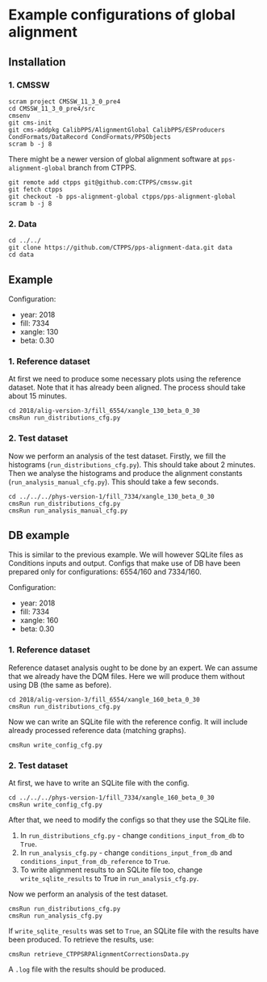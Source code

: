 # Example configurations of global alignment

## Installation
### 1. CMSSW
```
scram project CMSSW_11_3_0_pre4
cd CMSSW_11_3_0_pre4/src
cmsenv
git cms-init
git cms-addpkg CalibPPS/AlignmentGlobal CalibPPS/ESProducers CondFormats/DataRecord CondFormats/PPSObjects
scram b -j 8
```
There might be a newer version of global alignment software at `pps-alignment-global` branch from CTPPS.
```
git remote add ctpps git@github.com:CTPPS/cmssw.git
git fetch ctpps
git checkout -b pps-alignment-global ctpps/pps-alignment-global
scram b -j 8
```

### 2. Data
```
cd ../../
git clone https://github.com/CTPPS/pps-alignment-data.git data
cd data
```

## Example
Configuration:
- year: 2018
- fill: 7334
- xangle: 130
- beta: 0.30

### 1. Reference dataset
At first we need to produce some necessary plots using the reference dataset. Note that it has already been aligned. The process should take about 15 minutes.
```
cd 2018/alig-version-3/fill_6554/xangle_130_beta_0_30
cmsRun run_distributions_cfg.py
```

### 2. Test dataset
Now we perform an analysis of the test dataset. Firstly, we fill the histograms (`run_distributions_cfg.py`). This should take about 2 minutes. Then we analyse the histograms and produce the alignment constants (`run_analysis_manual_cfg.py`). This should take a few seconds.
```
cd ../../../phys-version-1/fill_7334/xangle_130_beta_0_30
cmsRun run_distributions_cfg.py
cmsRun run_analysis_manual_cfg.py
```
## DB example
This is similar to the previous example. We will however SQLite files as Conditions inputs and output. Configs that make use of DB have been prepared only for configurations: 6554/160 and 7334/160.

Configuration:
- year: 2018
- fill: 7334
- xangle: 160
- beta: 0.30

### 1. Reference dataset
Reference dataset analysis ought to be done by an expert. We can assume that we already have the DQM files. Here we will produce them without using DB (the same as before).
```
cd 2018/alig-version-3/fill_6554/xangle_160_beta_0_30
cmsRun run_distributions_cfg.py
```
Now we can write an SQLite file with the reference config. It will include already processed reference data (matching graphs).
```
cmsRun write_config_cfg.py
```

### 2. Test dataset
At first, we have to write an SQLite file with the config.
```
cd ../../../phys-version-1/fill_7334/xangle_160_beta_0_30
cmsRun write_config_cfg.py
```
After that, we need to modify the configs so that they use the SQLite file.
1. In `run_distributions_cfg.py` - change `conditions_input_from_db` to `True`.
2. In `run_analysis_cfg.py` - change `conditions_input_from_db` and `conditions_input_from_db_reference` to `True`.
3. To write alignment results to an SQLite file too, change `write_sqlite_results` to True in `run_analysis_cfg.py`.

Now we perform an analysis of the test dataset.
```
cmsRun run_distributions_cfg.py
cmsRun run_analysis_cfg.py
```
If `write_sqlite_results` was set to `True`, an SQLite file with the results have been produced. To retrieve the results, use:
```
cmsRun retrieve_CTPPSRPAlignmentCorrectionsData.py
```
A `.log` file with the results should be produced.
